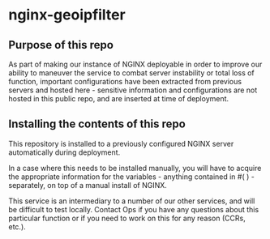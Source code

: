 # nginx-geoipfilter

## Purpose of this repo

As part of making our instance of NGINX deployable in order to improve our ability to maneuver the service to combat server instability or total loss of function, important configurations have been extracted from previous servers and hosted here - sensitive information and configurations are not hosted in this public repo, and are inserted at time of deployment.

## Installing the contents of this repo

This repository is installed to a previously configured NGINX server automatically during deployment.

In a case where this needs to be installed manually, you will have to acquire the appropriate information for the variables - anything contained in #( ) - separately, on top of a manual install of NGINX.

This service is an intermediary to a number of our other services, and will be difficult to test locally. Contact Ops if you have any questions about this particular function or if you need to work on this for any reason (CCRs, etc.).
